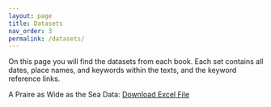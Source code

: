 ```yaml
---
layout: page
title: Datasets
nav_order: 3
permalink: /datasets/
---
```

<p>On this page you will find the datasets from each book. Each set contains all dates, place names, and keywords within the texts, and the keyword reference links.</p>

<p>A Praire as Wide as the Sea Data: <a href="/A Prairie as Wide as the Sea Data.xlsx" download>Download Excel File</a></p>

